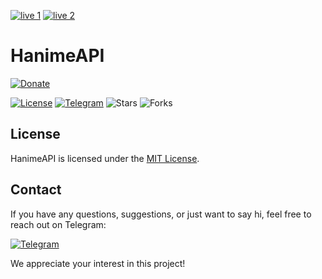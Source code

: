 [![live 1](https://img.shields.io/badge/Live-1-green.svg)](https://hanime.onrender.com)
[![live 2](https://img.shields.io/badge/Live-2-green.svg)](https://hanimeapi-1-g8477995.deta.app/)


# HanimeAPI
[![Donate](https://img.shields.io/badge/Donate-Buy%20Me%20a%20Coffee-orange.svg)](https://www.buymeacoffee.com/immodded)

[![License](https://img.shields.io/badge/License-MIT-blue.svg)](https://github.com/hanimebeast/hanimeapi/blob/main/LICENSE)
[![Telegram](https://img.shields.io/badge/Contact-%40immodded-blue.svg)](https://t.me/immodded)
![Stars](https://img.shields.io/github/stars/hanimebeast/hanimeapi?style=social)
![Forks](https://img.shields.io/github/forks/hanimebeast/hanimeapi?style=social)




## License

HanimeAPI is licensed under the [MIT License](LICENSE).

## Contact

If you have any questions, suggestions, or just want to say hi, feel free to reach out on Telegram:

[![Telegram](https://img.shields.io/badge/Contact-%40immodded-blue.svg)](https://t.me/immodded)

We appreciate your interest in this project!
